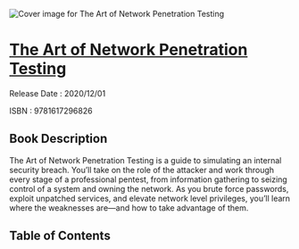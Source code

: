 ![Cover image for The Art of Network Penetration Testing](https://imgdetail.ebookreading.net/cover/cover/202109/EB9781617296826.jpg)

[The Art of Network Penetration Testing](https://ebookreading.net/view/book/The+Art+of+Network+Penetration+Testing-EB9781617296826_1.html "The Art of Network Penetration Testing")
====================================================================================================================

Release Date : 2020/12/01

ISBN : 9781617296826

Book Description
-----------------

The Art of Network Penetration Testing is a guide to simulating an internal security breach. You’ll take on the role of the attacker and work through every stage of a professional pentest, from information gathering to seizing control of a system and owning the network. As you brute force passwords, exploit unpatched services, and elevate network level privileges, you’ll learn where the weaknesses are—and how to take advantage of them.
  
  

Table of Contents
-----------------

